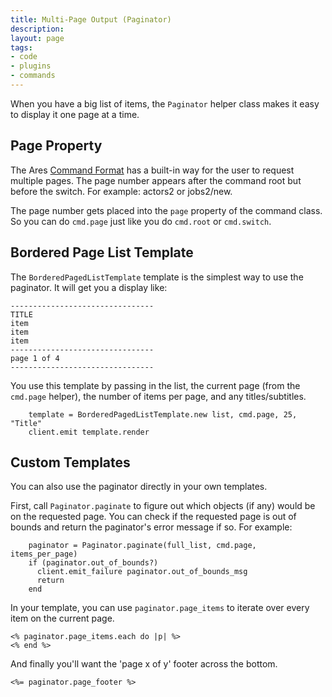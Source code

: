 ```yaml
---
title: Multi-Page Output (Paginator)
description:
layout: page
tags: 
- code
- plugins
- commands
---
```


When you have a big list of items, the `Paginator` helper class makes it easy to display it one page at a time.  

## Page Property

The Ares [Command Format](/tutorials/code/commands.html) has a built-in way for the user to request multiple pages.  The page number appears after the command root but before the switch.  For example:  actors2 or jobs2/new.  

The page number gets placed into the `page` property of the command class.  So you can do `cmd.page` just like you do `cmd.root` or `cmd.switch`.

## Bordered Page List Template

The `BorderedPagedListTemplate` template is the simplest way to use the paginator. It will get you a display like:

    --------------------------------
    TITLE
    item
    item
    item
    --------------------------------
    page 1 of 4
    --------------------------------

You use this template by passing in the list, the current page (from the `cmd.page` helper), the number of items per page, and any titles/subtitles.

        template = BorderedPagedListTemplate.new list, cmd.page, 25, "Title"
        client.emit template.render

## Custom Templates

You can also use the paginator directly in your own templates.

First, call `Paginator.paginate` to figure out which objects (if any) would be on the requested page.  You can check if the requested page is out of bounds and return the paginator's error message if so.  For example:

        paginator = Paginator.paginate(full_list, cmd.page, items_per_page)
        if (paginator.out_of_bounds?)
          client.emit_failure paginator.out_of_bounds_msg
          return
        end

In your template, you can use `paginator.page_items` to iterate over every item on the current page.

    <% paginator.page_items.each do |p| %>
    <% end %>

And finally you'll want the 'page x of y' footer across the bottom.

    <%= paginator.page_footer %>